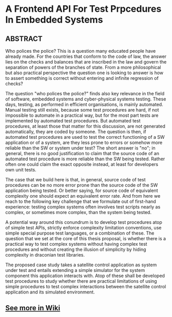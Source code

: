 # A Frontend API For Test Prpcedures In Embedded Systems

## ABSTRACT

Who polices the police? This is a question many educated people have already made. For the countries that
conform to the code of law, the answer lies on the checks and balances that are inscribed in the law and govern
the separation of powers of the branches of state. From a more philosophical but also practical perspective the
question one is looking to answer is how to assert something is correct without entering and infinite regression
of checks?

The question "who polices the police?" finds also key relevance in the field of software, embedded systems and
cyber-physical systems testing. These days, testing, as performed in efficient organisations, is mainly automated.
Manual testing still exists, because some test procedures are hard, if not impossible to automate in a practical
way, but for the most part tests are implemented by automated test procedures. But automated test procedures,
at least those that matter for this discussion, are not generated automatically, they are coded by someone. The
question is then, if automated test procedures are used to test the correct functioning of a SW application or of
a system, are they less prone to errors or somehow more reliable than the SW or system under test? The short
answer is "no"; in general, there is no good justification to claim that the source code of an automated test
procedure is more reliable than the SW being tested. Rather often one could claim the exact opposite instead,
at least for developers own unit tests.

The case that we build here is that, in general, source code of test procedures can be no more error prone than
the source code of the SW application being tested. Or better saying, for source code of equivalent complexity
one should expect an equivalent error rate. And from here we reach to the following key challenge that we formulate out of first-hand experience: testing complex systems often involves test scripts nearly as complex, or
sometimes more complex, than the system being tested.

A potential way around this conundrum is to develop test procedures atop of simple test APIs, strictly enforce
complexity limitation conventions, use simple special purpose test languages, or a combination of these. The
question that we set at the core of this thesis proposal, is whether there is a practical way to test complex
systems without having complex test procedures and without creating the illusion of simplicity by hiding complexity in draconian test libraries.

The proposed case study takes a satellite control application as system under test and entails extending a simple
simulator for the system component this application interacts with. Atop of these shall be developed test procedures to study whether there are practical limitations of using simple procedures to test complex interactions
between the satellite control application and its simulated environment.


## [See more in Wiki](https://github.com/lfteixeira996/A-FRONTEND-API-FOR-TEST-PROCEDURES-IN-EMBEDDED-SYSTEMS/wiki/API-wiki)
